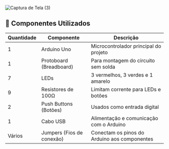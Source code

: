 ![Captura de Tela (3)](https://github.com/user-attachments/assets/7f9ab6a5-8c23-42b9-be13-1d1b345cd4b7)

## 🧰 Componentes Utilizados

| Quantidade | Componente                | Descrição                                      |
|------------|---------------------------|------------------------------------------------|
| 1          | Arduino Uno               | Microcontrolador principal do projeto          |
| 1          | Protoboard (Breadboard)   | Para montagem do circuito sem solda            |
| 7          | LEDs                      | 3 vermelhos, 3 verdes e 1 amarelo              |
| 9          | Resistores de 100Ω        | Limitam corrente para LEDs e botões            |
| 2          | Push Buttons (Botões)     | Usados como entrada digital                    |
| 1          | Cabo USB                  | Alimentação e comunicação com o Arduino        |
| Vários     | Jumpers (Fios de conexão) | Conectam os pinos do Arduino aos componentes   |


